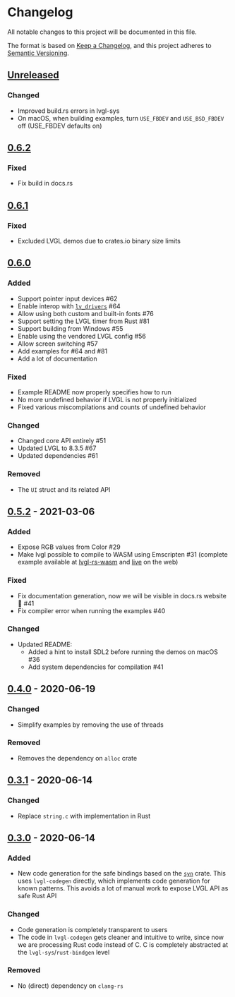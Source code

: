 # Changelog

All notable changes to this project will be documented in this file.

The format is based on [Keep a Changelog](https://keepachangelog.com/en/1.0.0/),
and this project adheres to [Semantic Versioning](https://semver.org/spec/v2.0.0.html).

## [Unreleased]

### Changed

- Improved build.rs errors in lvgl-sys
- On macOS, when building examples, turn `USE_FBDEV` and `USE_BSD_FBDEV` off (USE_FBDEV defaults on)

## [0.6.2]

### Fixed

- Fix build in docs.rs

## [0.6.1]

### Fixed

- Excluded LVGL demos due to crates.io binary size limits

## [0.6.0]

### Added

- Support pointer input devices #62
- Enable interop with [`lv_drivers`](https://github.com/lvgl/lv_drivers) #64
- Allow using both custom and built-in fonts #76
- Support setting the LVGL timer from Rust #81
- Support building from Windows #55
- Enable using the vendored LVGL config #56
- Allow screen switching #57
- Add examples for #64 and #81
- Add a lot of documentation

### Fixed

- Example README now properly specifies how to run
- No more undefined behavior if LVGL is not properly initialized
- Fixed various miscompilations and counts of undefined behavior

### Changed

- Changed core API entirely #51
- Updated LVGL to 8.3.5 #67
- Updated dependencies #61

### Removed

- The `UI` struct and its related API

## [0.5.2] - 2021-03-06

### Added

- Expose RGB values from Color #29
- Make lvgl possible to compile to WASM using Emscripten #31 (complete example available at [lvgl-rs-wasm](https://github.com/rafaelcaricio/lvgl-rs-wasm) and [live](https://rafaelcaricio.github.io/lvgl-rs-wasm/) on the web)

### Fixed

- Fix documentation generation, now we will be visible in docs.rs website 🥳 #41 
- Fix compiler error when running the examples #40

### Changed

- Updated README:
  - Added a hint to install SDL2 before running the demos on macOS #36
  - Add system dependencies for compilation #41

## [0.4.0] - 2020-06-19

### Changed

- Simplify examples by removing the use of threads

### Removed

- Removes the dependency on `alloc` crate

## [0.3.1] - 2020-06-14

### Changed

- Replace `string.c` with implementation in Rust

## [0.3.0] - 2020-06-14

### Added

- New code generation for the safe bindings based on the [`syn`](https://docs.rs/syn/1.0.31/syn/index.html) crate. This uses `lvgl-codegen` directly, which implements code generation for known patterns. This avoids a lot of manual work to expose LVGL API as safe Rust API

### Changed

- Code generation is completely transparent to users
- The code in `lvgl-codegen` gets cleaner and intuitive to write, since now we are processing Rust code instead of C. C is completely abstracted at the `lvgl-sys`/`rust-bindgen` level

### Removed

- No (direct) dependency on `clang-rs`

[Unreleased]: https://github.com/rafaelcaricio/lvgl-rs/compare/0.6.2..HEAD
[0.6.2]: https://github.com/rafaelcaricio/lvgl-rs/compare/0.6.1..0.6.2
[0.6.1]: https://github.com/rafaelcaricio/lvgl-rs/compare/0.6.0..0.6.1
[0.6.0]: https://github.com/rafaelcaricio/lvgl-rs/compare/0.5.2..0.6.0
[0.5.2]: https://github.com/rafaelcaricio/lvgl-rs/compare/0.4.0..0.5.2
[0.4.0]: https://github.com/rafaelcaricio/lvgl-rs/compare/0.3.1..0.4.0
[0.3.1]: https://github.com/rafaelcaricio/lvgl-rs/compare/0.3.0..0.3.1
[0.3.0]: https://github.com/rafaelcaricio/lvgl-rs/releases/tag/0.3.0